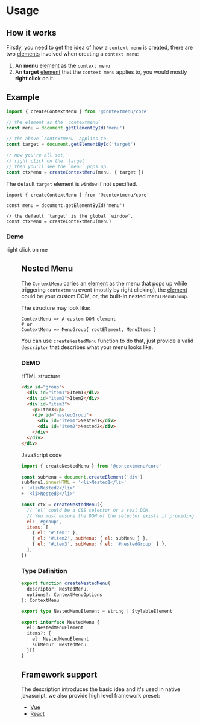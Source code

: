 # Usage

## How it works
Firstly, you need to get the idea of how a `context menu` is created, there are two <u>elements</u> involved when creating a `context menu`:

1. An **menu** <u>element</u> as the `context menu`
2. An **target** <u>element</u> that the `context menu` applies to, you would mostly **right click** on it.

## Example

```typescript
import { createContextMenu } from '@contextmenu/core'

// the element as the `contextmenu`
const menu = document.getElementById('menu')

// the above `contextmenu` applies to
const target = document.getElementById('target')

// now you're all set,
// right click on the `target`
// then you'll see the `menu` pops up.
const ctxMenu = createContextMenu(menu, { target })
```
The default `target` element is `window` if not specified.

```typescript{6}
import { createContextMenu } from '@contextmenu/core'

const menu = document.getElementById('menu')

// the default `target` is the global `window`.
const ctxMenu = createContextMenu(menu)
```


### Demo
<script setup>
import { ref } from 'vue'
import { useContextMenu } from '@contextmenu/vue'
// TODO: using unplugin-import
import Menu from '../components/Menu.vue'
import Area from '../components/Area.vue'

const targetRef = ref(null)
const menuRef = ref(null)

const ctx = useContextMenu(menuRef, { target: targetRef })
console.log(ctx)
</script>

<Area ref="targetRef">
right click on me
</Area>
<Menu ref="menuRef" />

## Nested Menu

The `ContextMenu` caries an <u>element</u> as the menu that pops up while triggering `contextmenu` event (mostly by right clicking), the <u>element</u> could be your custom DOM, or, the built-in nested menu `MenuGroup`.

The structure may look like:
```shell
ContextMenu => A custom DOM element
# or
ContextMenu => MenuGroup{ rootElement, MenuItems }
```

You can use `createNestedMenu` function to do that, just provide a valid `descriptor` that describes what your menu looks like.

### DEMO
HTML structure
```html
<div id="group">
  <div id="item1">Item1</div>
  <div id="item2">Item2</div>
  <div id="item3">
    <p>Item3</p>
    <div id="nestedGroup">
      <div id="item1">Nested1</div>
      <div id="item2">Nested2</div>
    </div>
  </div>
</div>
```

JavaScript code
```js
import { createNestedMenu } from '@contextmenu/core'

const subMenu = document.createElement('div')
subMenu1.innerHTML = '<li>Nested1</li>'
+ '<li>Nested2</li>'
+ '<li>Nested3</li>'

const ctx = createNestedMenu({
  // `el` could be a CSS selector or a real DOM.
  // You must ensure the DOM of the selector exists if providing a selector.
  el: '#group',
  items: [
    { el: '#item1' },
    { el: '#item2', subMenu: { el: subMenu } },
    { el: '#item3', subMenu: { el: '#nestedGroup' } },
  ],
})
```

### Type Definition
```ts
export function createNestedMenu(
  descriptor: NestedMenu,
  options?: ContextMenuOptions
): ContextMenu

export type NestedMenuElement = string | StylableElement

export interface NestedMenu {
  el: NestedMenuElement
  items?: {
    el: NestedMenuElement
    subMenu?: NestedMenu
  }[]
}

```

## Framework support
The description introduces the basic idea and it's used in native javascript, we also provide high level framework preset:
- [Vue](/vue/)
- [React](/react/)
